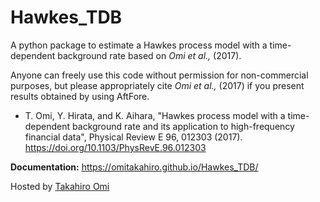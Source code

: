 # Hawkes_TDB
A python package to estimate a Hawkes process model with a time-dependent background rate based on *Omi et al.,* (2017). 

Anyone can freely use this code without permission for non-commercial purposes, but please appropriately cite *Omi et al.,* (2017) if you present results obtained by using AftFore.

  - T. Omi, Y. Hirata, and K. Aihara, "Hawkes process model with a time-dependent background rate and its application to high-frequency financial data", Physical Review E 96, 012303 (2017). https://doi.org/10.1103/PhysRevE.96.012303

**Documentation:** https://omitakahiro.github.io/Hawkes_TDB/  
  

Hosted by [Takahiro Omi](https://sites.google.com/view/omitakahiro/)
